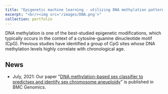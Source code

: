 ```yaml
---
title: "Epigenetic machine learning - utilizing DNA methylation patterns to predict age acceleration"
excerpt: "<br/><img src='/images/DNA.png'>"
collection: portfolio
---
```


DNA methylation is one of the best-studied epigenetic modifications, which typically occurs in the context of a cytosine-guanine dinucleotide motif (CpG).
Previous studies have identified a group of CpG sites whose DNA methylation levels highly correlate with chronological age.

## News
- July, 2021: Our paper "[DNA methylation-based sex classifier to predictsex and identify sex chromosome aneuploidy](http://repository.essex.ac.uk/30400/)" is published in BMC Genomics.
